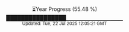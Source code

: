 <p align="center">
⏳Year Progress (55.48 %)<br>
████████████████▁▁▁▁▁▁▁▁▁▁▁▁▁▁ <br>
<sub>Updated: Tue, 22 Jul 2025 12:05:21 GMT</sub>
</p>

